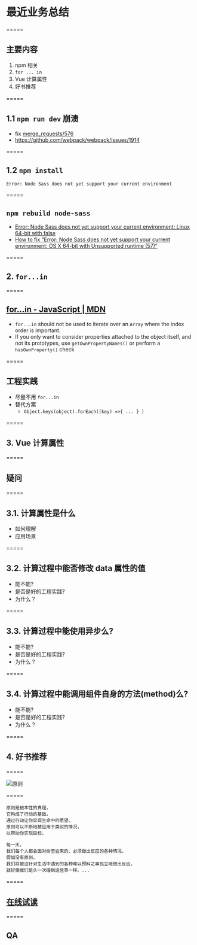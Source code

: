 # 最近业务总结

=====

## 主要内容

1. npm 相关
1. `for ... in`
1. Vue 计算属性
1. 好书推荐

=====

## 1.1 `npm run dev` 崩溃

-   fix [merge_requests/576](https://gitlab.corp.youdao.com/homework/hw-web/merge_requests/576/diffs)
-   https://github.com/webpack/webpack/issues/1914

=====

## 1.2 `npm install`

`Error: Node Sass does not yet support your current environment`

=====

## `npm rebuild node-sass`

-   [Error: Node Sass does not yet support your current environment: Linux 64-bit with false](https://github.com/sass/node-sass/issues/1651)
-   [How to fix “Error: Node Sass does not yet support your current environment: OS X 64-bit with Unsupported runtime (57)”](https://medium.com/@proustibat/how-to-fix-error-node-sass-does-not-yet-support-your-current-environment-os-x-64-bit-with-c1b3298e4af0)

=====

## 2. `for...in`

=====

## [for...in - JavaScript | MDN](https://developer.mozilla.org/en-US/docs/Web/JavaScript/Reference/Statements/for...in)

-   `for...in` should not be used to iterate over an `Array` where the index order is important.
-   If you only want to consider properties attached to the object itself, and not its prototypes, use `getOwnPropertyNames()` or perform a `hasOwnProperty()` check

=====

## 工程实践

-   尽量不用 `for...in`
-   替代方案
    -   `Object.keys(object).forEach((key) =>{ ... } )`

=====

## 3. Vue 计算属性

=====

## 疑问

=====

## 3.1. 计算属性是什么

-   如何理解
-   应用场景

=====

## 3.2. 计算过程中能否修改 data 属性的值

-   能不能?
-   是否是好的工程实践?
-   为什么？

=====

## 3.3. 计算过程中能使用异步么?

-   能不能?
-   是否是好的工程实践?
-   为什么？

=====

## 3.4. 计算过程中能调用组件自身的方法(method)么?

-   能不能?
-   是否是好的工程实践?
-   为什么？

=====

## 4. 好书推荐

=====

![原则](https://img3.doubanio.com/view/subject/l/public/s29643861.jpg)

=====

    原则是根本性的真理，
    它构成了行动的基础，
    通过行动让你实现生命中的愿望。
    原则可以不断地被应用于类似的情况，
    以帮助你实现目标。

    每一天，
    我们每个人都会面对纷至沓来的、必须做出反应的各种情况。
    假如没有原则，
    我们将被迫针对生活中遇到的各种难以预料之事孤立地做出反应，
    就好像我们是头一次碰到这些事一样。...

=====

## [在线试读](https://cread.jd.com/read/startRead.action?bookId=30389069&readType=1)

=====

## QA
